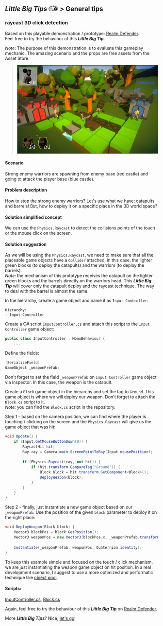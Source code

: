 ## _**Little Big Tips**_ ![Joystick](https://raw.githubusercontent.com/alissin/alissin.github.io/master/images/joystick.png) > General tips

### raycast 3D click detection

Based on this playable demonstration / prototype: [Realm Defender](https://simmer.io/@alissin/realm-defender).<br/>
Feel free to try the behaviour of this _**Little Big Tip**_.

_Note_: The purpose of this demonstration is to evaluate this gameplay mechanic. The amazing scenario and the props are free assets from the Asset Store.

> ![Realm Defender](https://raw.githubusercontent.com/alissin/alissin.github.io/master/demonstration-projects/realm-defender.png)

#### Scenario
Strong enemy warriors are spawning from enemy base (red castle) and going to attack the player base (blue castle).

#### Problem description
How to stop the strong enemy warriors? Let's use what we have: catapults and barrels! But, how to deploy it on a specific place in the 3D world space?

#### Solution simplified concept
We can use the `Physics.Raycast` to detect the collisions points of the touch or the mouse click on the screen.

#### Solution suggestion
As we will be using the `Physics.Raycast`, we need to make sure that all the placeable game objects have a `Collider` attached, in this case, the lighter green blocks (to deploy the catapults) and the warriors (to deploy the barrels).<br/>
_Note:_ the mechanism of this prototype receives the catapult on the lighter green blocks and the barrels directly on the warriors head. This _**Little Big Tip**_ will cover only the catapult deploy and the raycast technique. The way to deal with the barrel is almost the same.

In the hierarchy, create a game object and name it as `Input Controller`:

```
Hierarchy:
- Input Controller
```

Create a C# script `InputController.cs` and attach this script to the `Input Controller` game object:

```csharp
public class InputController : MonoBehaviour {
    ...
```

Define the fields:

```csharp
[SerializeField]
GameObject _weaponPrefab;
```

Don't forget to set the field `_weaponPrefab` on `Input Controller` game object via inspector. In this case, the weapon is the catapult.

Create a `Block` game object in the hierarchy and set the tag to `Ground`. This game object is where we will deploy our weapon. Don't forget to attach the `Block.cs` script to it.<br/>
_Note:_ you can find the `Block.cs` script in the repository.

Step 1 - based on the camera position, we can find where the player is touching / clicking on the screen and the `Physics.Raycast` will give us the game object that was hit:

```csharp
void Update() {
    if (Input.GetMouseButtonDown(0)) {
        RaycastHit hit;
        Ray ray = Camera.main.ScreenPointToRay(Input.mousePosition);

        if (Physics.Raycast(ray, out hit)) {
            if (hit.transform.CompareTag("Ground")) {
                Block block = hit.transform.GetComponent<Block>();
                DeployWeapon(block);
            }
        }
    }
}
```

Step 2 - finally, just instantiate a new game object based on our `_weaponPrefab`. Use the position of the given `block` parameter to deploy it on the right place:

```csharp
void DeployWeapon(Block block) {
    Vector3 blockPos = block.GetPosition();
    Vector3 weaponPos = new Vector3(blockPos.x, _weaponPrefab.transform.position.y, blockPos.z);

    Instantiate(_weaponPrefab, weaponPos, Quaternion.identity);
}
```

To keep this example simple and focused on the touch / click mechanism, we are just instantiating the weapon game object on hit position. In a real development scenario, I suggest to use a more optimized and performatic technique like [object pool](../_pattern-algorithm/object-pool).

#### Scripts:
[InputController.cs](./InputController.cs), [Block.cs](./Block.cs)

Again, feel free to try the behaviour of this _**Little Big Tip**_ on [Realm Defender](https://simmer.io/@alissin/realm-defender).

More _**Little Big Tips**_? Nice, [let's go](https://github.com/alissin/little-big-tips)!